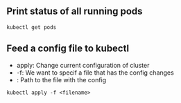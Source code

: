 ## Print status of all running pods
```
kubectl get pods
```

## Feed a config file to kubectl
- apply: Change current configuration of cluster
- -f: We want to specif a file that has the config changes
- <filanem>: Path to the file with the config
```
kubectl apply -f <filename>
```
